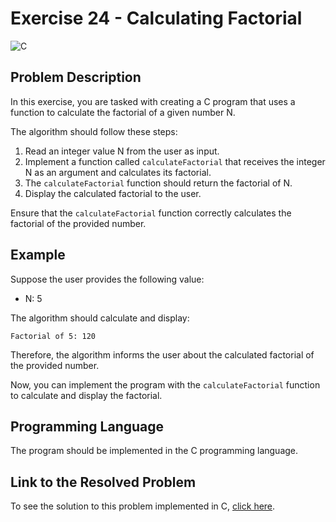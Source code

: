# Exercise 24 - Calculating Factorial

![C](https://img.shields.io/badge/C-DA1F26?style=for-the-badge&logo=c&logoColor=white)

## Problem Description

In this exercise, you are tasked with creating a C program that uses a function to calculate the factorial of a given number N.

The algorithm should follow these steps:

1. Read an integer value N from the user as input.
2. Implement a function called `calculateFactorial` that receives the integer N as an argument and calculates its factorial.
3. The `calculateFactorial` function should return the factorial of N.
4. Display the calculated factorial to the user.

Ensure that the `calculateFactorial` function correctly calculates the factorial of the provided number.

## Example

Suppose the user provides the following value:

- N: 5

The algorithm should calculate and display:

```
Factorial of 5: 120
```

Therefore, the algorithm informs the user about the calculated factorial of the provided number.

Now, you can implement the program with the `calculateFactorial` function to calculate and display the factorial.

## Programming Language

The program should be implemented in the C programming language.

## Link to the Resolved Problem

To see the solution to this problem implemented in C, [click here](/2020_2/CAP/Cycle7/Exercises/E24/E24.c).
